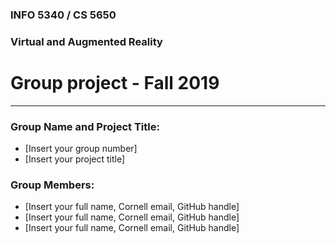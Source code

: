 ### INFO 5340 / CS 5650
### Virtual and Augmented Reality 
# Group project - Fall 2019

<hr>

### Group Name and Project Title:
- [Insert your group number]
- [Insert your project title]

### Group Members:

- [Insert your full name, Cornell email, GitHub handle]
- [Insert your full name, Cornell email, GitHub handle]
- [Insert your full name, Cornell email, GitHub handle]


